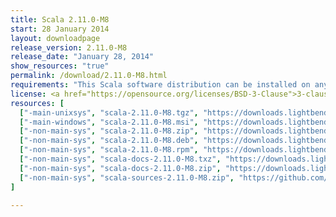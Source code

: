 ```yaml
---
title: Scala 2.11.0-M8
start: 28 January 2014
layout: downloadpage
release_version: 2.11.0-M8
release_date: "January 28, 2014"
show_resources: "true"
permalink: /download/2.11.0-M8.html
requirements: "This Scala software distribution can be installed on any Unix-like or Windows system. It requires the Java runtime version 1.6 or later, which can be downloaded <a href='http://www.java.com/'>here</a>."
license: <a href="https://opensource.org/licenses/BSD-3-Clause">3-clause BSD license</a>
resources: [
  ["-main-unixsys", "scala-2.11.0-M8.tgz", "https://downloads.lightbend.com/scala/2.11.0-M8/scala-2.11.0-M8.tgz", "Mac OS X, Unix, Cygwin", "28.32M"],
  ["-main-windows", "scala-2.11.0-M8.msi", "https://downloads.lightbend.com/scala/2.11.0-M8/scala-2.11.0-M8.msi", "Windows (msi installer)", "91.31M"],
  ["-non-main-sys", "scala-2.11.0-M8.zip", "https://downloads.lightbend.com/scala/2.11.0-M8/scala-2.11.0-M8.zip", "Windows", "28.33M"],
  ["-non-main-sys", "scala-2.11.0-M8.deb", "https://downloads.lightbend.com/scala/2.11.0-M8/scala-2.11.0-M8.deb", "Debian", "90.37M"],
  ["-non-main-sys", "scala-2.11.0-M8.rpm", "https://downloads.lightbend.com/scala/2.11.0-M8/scala-2.11.0-M8.rpm", "RPM package", "90.36M"],
  ["-non-main-sys", "scala-docs-2.11.0-M8.txz", "https://downloads.lightbend.com/scala/2.11.0-M8/scala-docs-2.11.0-M8.txz", "API docs", "35.22M"],
  ["-non-main-sys", "scala-docs-2.11.0-M8.zip", "https://downloads.lightbend.com/scala/2.11.0-M8/scala-docs-2.11.0-M8.zip", "API docs", "65.30M"],
  ["-non-main-sys", "scala-sources-2.11.0-M8.zip", "https://github.com/scala/scala/archive/v2.11.0-M8.tar.gz", "sources", ""]
]

---
```

